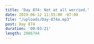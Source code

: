```yaml
---
title: 'Day 874: Not at all worried.'
date: 2019-06-12 11:55:00 -07:00
file: "/uploads/Day-874a.mp3"
post: Day 874
duration: '00:03:21'
length: 2886744
---
```


